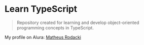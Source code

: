 # Learn TypeScript

<!---Esses são exemplos. Veja https://shields.io para outras pessoas ou para personalizar este conjunto de escudos. Você pode querer incluir dependências, status do projeto e informações de licença aqui--->

> Repository created for learning and develop object-oriented programming concepts in TypeScript.

My profile on Alura: [Matheus Rodacki](https://cursos.alura.com.br/user/matheus-rodacki)
